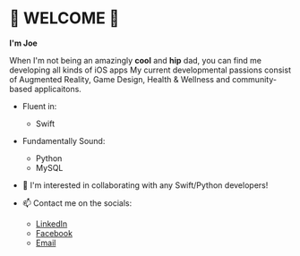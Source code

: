 # 👋 WELCOME 👋

**I'm Joe**

When I'm not being an amazingly **cool** and **hip** dad, you can find me developing all kinds of iOS apps
My current developmental passions consist of Augmented Reality, Game Design, Health & Wellness and community-based applicaitons. 

* Fluent in: 
  * Swift
  
* Fundamentally Sound:
  * Python
  * MySQL
  
- 👯 I'm interested in collaborating with any Swift/Python developers!

- 📫 Contact me on the socials:
  * [LinkedIn](https://www.linkedin.com/in/joseph-veverka/)
  * [Facebook](https://www.facebook.com/joseph.veverka.9)
  * [Email](joeveverka89@gmail.com)

